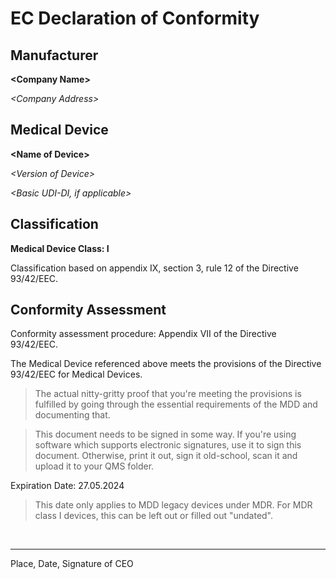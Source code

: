 # EC Declaration of Conformity

## Manufacturer

**\<Company Name\>**

*\<Company Address\>*

## Medical Device

**\<Name of Device\>**

*\<Version of Device\>*

*\<Basic UDI-DI, if applicable\>*

## Classification

**Medical Device Class: I**

Classification based on appendix IX, section 3, rule 12 of the Directive 93/42/EEC.

## Conformity Assessment

Conformity assessment procedure: Appendix VII of the Directive 93/42/EEC.

The Medical Device referenced above meets the provisions of the Directive 93/42/EEC for Medical Devices.

> The actual nitty-gritty proof that you're meeting the provisions is fulfilled by going through the essential
> requirements of the MDD and documenting that.

> This document needs to be signed in some way. If you're using software which supports electronic signatures,
> use it to sign this document. Otherwise, print it out, sign it old-school, scan it and upload it to your QMS
> folder.

Expiration Date: 27.05.2024

> This date only applies to MDD legacy devices under MDR. For MDR class I devices, this can be left out or
> filled out "undated".

<br/>

---

Place, Date, Signature of CEO
